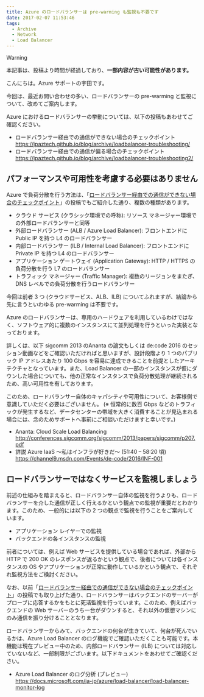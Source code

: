 ```yaml
---
title: Azure のロードバランサーは pre-warming も監視も不要です
date: 2017-02-07 11:53:46 
tags:
  - Archive
  - Network
  - Load Balancer
---
```

> [!WARNING]
> 本記事は、投稿より時間が経過しており、**一部内容が古い可能性があります。**

こんにちは。Azure サポートの宇田です。

今回は、最近お問い合わせの多い、ロードバランサーの pre-warming と監視について、改めてご案内します。

Azure におけるロードバランサーの挙動については、以下の投稿もあわせてご確認ください。

* ロードバランサー経由での通信ができない場合のチェックポイント
https://jpaztech.github.io/blog/archive/loadbalancer-troubleshooting/
* ロードバランサー経由での通信が偏る場合のチェックポイント
https://jpaztech.github.io/blog/archive/loadbalancer-troubleshooting2/

## パフォーマンスや可用性を考慮する必要はありません

Azure で負荷分散を行う方法は、「[ロードバランサー経由での通信ができない場合のチェックポイント](https://jpaztech.github.io/blog/archive/loadbalancer-troubleshooting/)」の投稿でもご紹介した通り、複数の種類があります。

* クラウド サービス (クラシック環境での呼称): リソース マネージャー環境での外部ロードバランサーと同等
* 外部ロードバランサー (ALB / Azure Load Balancer): フロントエンドに Public IP を持つ L4 のロードバランサー
* 内部ロードバランサー (ILB / Internal Load Balancer): フロントエンドに Private IP を持つ L4 のロードバランサー
* アプリケーション ゲートウェイ (Application Gateway): HTTP / HTTPS の負荷分散を行う L7 のロードバランサー
* トラフィック マネージャー (Traffic Manager): 複数のリージョンをまたぎ、DNS レベルでの負荷分散を行うロードバランサー

今回は前者 3 つ (クラウドサービス、ALB、ILB) についてふれますが、結論から先に言うといわゆる pre-warming は不要です。

Azure のロードバランサーは、専用のハードウェアを利用しているわけではなく、ソフトウェア的に複数のインスタンスにて並列処理を行うといった実装となっております。

詳しくは、以下 sigcomm 2013 のAnanta の論文もしくは de:code 2016 のセッション動画などをご確認いただければと思いますが、設計段階より 1 つのパブリック IP アドレスあたり 100 Gbps を容易に達成できることを前提としたアーキテクチャとなっています。また、Load Balancer の一部のインスタンスが仮にダウンした場合についても、他の正常なインスタンスで負荷分散処理が継続されるため、高い可用性を有しております。

このため、ロードバランサー自体のキャパシティや可用性について、お客様側で意識していただく必要はございません。
(※ 恒常的に数百 Gbps などのトラフィックが発生するなど、データセンターの帯域を大きく消費することが見込まれる場合には、念のためサポートへ事前にご相談いただけますと幸いです。)

* Ananta: Cloud Scale Load Balancing
http://conferences.sigcomm.org/sigcomm/2013/papers/sigcomm/p207.pdf
* 詳説 Azure IaaS ～私はインフラが好きだ～ (51:40 – 58:20 頃)
https://channel9.msdn.com/Events/de-code/2016/INF-001

## ロードバランサーではなくサービスを監視しましょう

前述の仕組みを踏まえると、ロードバランサー自体の監視を行うよりも、ロードバランサーを介した通信が正しく行えるかという観点での監視が重要だとわかります。このため、一般的には以下の 2 つの観点で監視を行うことをご案内しています。

* アプリケーション レイヤーでの監視
* バックエンドの各インスタンスの監視

前者については、例えば Web サービスを提供している場合であれば、外部から HTTP で 200 OK のレスポンスが返るかという観点で、後者については各インスタンスの OS やアプリケーションが正常に動作しているかという観点で、それぞれ監視方法をご検討ください。

なお、以前「[ロードバランサー経由での通信ができない場合のチェックポイント](./loadbalancer-troubleshooting.md)」の投稿でも取り上げた通り、ロードバランサーはバックエンドのサーバーがプローブに応答するかをもとに死活監視を行っています。このため、例えばバックエンドの Web サーバーのうち一台がダウンすると、それ以外の仮想マシンにのみ通信を振り分けることとなります。

ロードバランサーからみて、バックエンドの何台が生きていて、何台が死んでいるかは、Azure Load Balancer のログ機能でご確認いただくことも可能です。本機能は現在プレビュー中のため、内部ロードバランサー (ILB) については対応していないなど、一部制限がございます。以下ドキュメントをあわせてご確認ください。

* Azure Load Balancer のログ分析 (プレビュー)
https://docs.microsoft.com/ja-jp/azure/load-balancer/load-balancer-monitor-log
